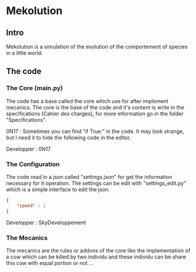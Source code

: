 # Mekolution

## Intro

 Mekolution is a simulation of the evolution of the comportement of species in a little world.

## The code

### The Core (main.py)

The code has a base called the core which use for after implement mecanics. The core is the base of the code and it's content is write in the specifications (Cahier des charges), for more information go in the folder "Specifications". 

0N17 : Sometimes you can find "if True:" in the code. It may look strange, but I need it to hide the following code in the editor.

Developper : 0N17

### The Configuration

The code read in a json called "settings.json" for get the information necessary for it operation. The settings can be edit with "settings_edit.py" which is a simple interface to edit the json.

```json
{
	"speed" : 1
}
```

Developper : SkyDeveloppement

### The Mecanics

The mecanics are the rules or addons of the core like the implementation of a cow which can be killed by two individu and these individu can be share this cow with equal portion or not ...
